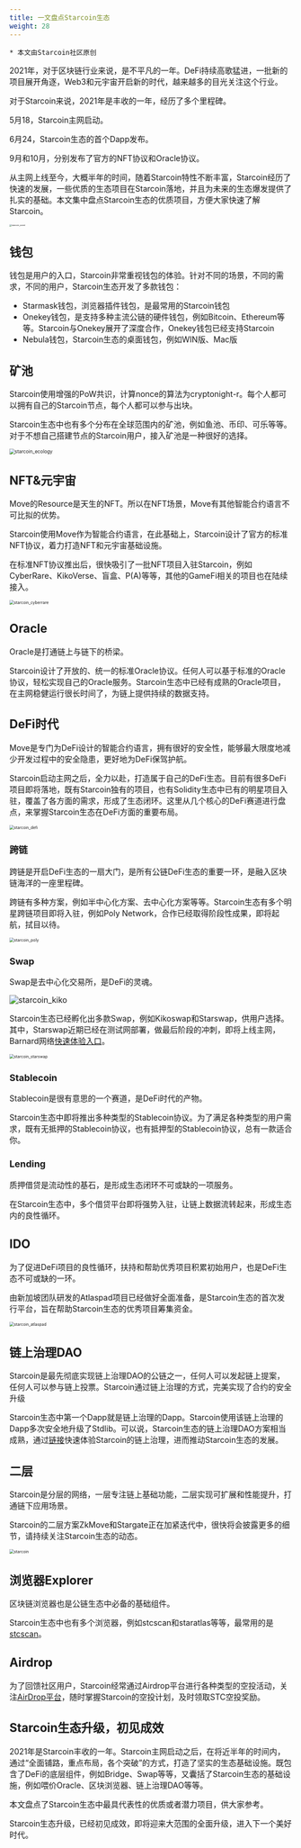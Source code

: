 ```yaml
---
title: 一文盘点Starcoin生态
weight: 28
---
```


~~~
* 本文由Starcoin社区原创
~~~

2021年，对于区块链行业来说，是不平凡的一年。DeFi持续高歌猛进，一批新的项目展开角逐，Web3和元宇宙开启新的时代，越来越多的目光关注这个行业。

对于Starcoin来说，2021年是丰收的一年，经历了多个里程碑。

5月18，Starcoin主网启动。

6月24，Starcoin生态的首个Dapp发布。

9月和10月，分别发布了官方的NFT协议和Oracle协议。

从主网上线至今，大概半年的时间，随着Starcoin特性不断丰富，Starcoin经历了快速的发展，一些优质的生态项目在Starcoin落地，并且为未来的生态爆发提供了扎实的基础。本文集中盘点Starcoin生态的优质项目，方便大家快速了解Starcoin。

<img src="/Users/dqm/Desktop/内容/文章/Starcoin生态/img/starcoin_event.jpg" alt="starcoin_event" style="zoom:25%;" />



## 钱包

钱包是用户的入口，Starcoin非常重视钱包的体验。针对不同的场景，不同的需求，不同的用户，Starcoin生态开发了多款钱包：

* Starmask钱包，浏览器插件钱包，是最常用的Starcoin钱包
* Onekey钱包，是支持多种主流公链的硬件钱包，例如Bitcoin、Ethereum等等。Starcoin与Onekey展开了深度合作，Onekey钱包已经支持Starcoin
* Nebula钱包，Starcoin生态的桌面钱包，例如WIN版、Mac版



## 矿池

Starcoin使用增强的PoW共识，计算nonce的算法为cryptonight-r。每个人都可以拥有自己的Starcoin节点，每个人都可以参与出块。

Starcoin生态中也有多个分布在全球范围内的矿池，例如鱼池、币印、可乐等等。对于不想自己搭建节点的Starcoin用户，接入矿池是一种很好的选择。

<img src="/Users/dqm/Desktop/内容/文章/Starcoin生态/img/starcoin_ecology.jpg" alt="starcoin_ecology" style="zoom:60%;" />



## NFT&元宇宙

Move的Resource是天生的NFT。所以在NFT场景，Move有其他智能合约语言不可比拟的优势。

Starcoin使用Move作为智能合约语言，在此基础上，Starcoin设计了官方的标准NFT协议，着力打造NFT和元宇宙基础设施。

在标准NFT协议推出后，很快吸引了一批NFT项目入驻Starcoin，例如CyberRare、KikoVerse、盲盒、P(A)等等，其他的GameFi相关的项目也在陆续接入。

<img src="https://tva1.sinaimg.cn/large/008i3skNly1gxr1rpivbrj30qe0hu3zm.jpg" alt="starcoin_cyberrare" style="zoom:50%;" />



## Oracle

Oracle是打通链上与链下的桥梁。

Starcoin设计了开放的、统一的标准Oracle协议。任何人可以基于标准的Oracle协议，轻松实现自己的Oracle服务。Starcoin生态中已经有成熟的Oracle项目，在主网稳健运行很长时间了，为链上提供持续的数据支持。



## DeFi时代
Move是专门为DeFi设计的智能合约语言，拥有很好的安全性，能够最大限度地减少开发过程中的安全隐患，更好地为DeFi保驾护航。

Starcoin启动主网之后，全力以赴，打造属于自己的DeFi生态。目前有很多DeFi项目即将落地，既有Starcoin独有的项目，也有Solidity生态中已有的明星项目入驻，覆盖了各方面的需求，形成了生态闭环。这里从几个核心的DeFi赛道进行盘点，来掌握Starcoin生态在DeFi方面的重要布局。

<img src="https://tva1.sinaimg.cn/large/008i3skNly1gxr3g5vyrqj30u80det9l.jpg" alt="starcoin_defi" style="zoom:50%;" />



### 跨链

跨链是开启DeFi生态的一扇大门，是所有公链DeFi生态的重要一环，是融入区块链海洋的一座里程碑。

跨链有多种方案，例如半中心化方案、去中心化方案等等。Starcoin生态有多个明星跨链项目即将入驻，例如Poly Network，合作已经取得阶段性成果，即将起航，拭目以待。

<img src="https://tva1.sinaimg.cn/large/008i3skNly1gxr6x20zmaj30tk08274k.jpg" alt="starcoin_poly" style="zoom:50%;" />



### Swap

Swap是去中心化交易所，是DeFi的灵魂。

![starcoin_kiko](https://tva1.sinaimg.cn/large/008i3skNly1gxr8am4mglj309o040t8k.jpg)

Starcoin生态已经孵化出多款Swap，例如Kikoswap和Starswap，供用户选择。其中，Starswap近期已经在测试网部署，做最后阶段的冲刺，即将上线主网，Barnard网络[快速体验入口](https://starswap.xyz/)。

<img src="https://tva1.sinaimg.cn/large/008i3skNly1gxr2vuiqhqj30rs0fj0v6.jpg" alt="starcoin_starswap" style="zoom:50%;" />



### Stablecoin

Stablecoin是很有意思的一个赛道，是DeFi时代的产物。

Starcoin生态中即将推出多种类型的Stablecoin协议。为了满足各种类型的用户需求，既有无抵押的Stablecoin协议，也有抵押型的Stablecoin协议，总有一款适合你。



### Lending

质押借贷是流动性的基石，是形成生态闭环不可或缺的一项服务。

在Starcoin生态中，多个借贷平台即将强势入驻，让链上数据流转起来，形成生态内的良性循环。



## IDO

为了促进DeFi项目的良性循环，扶持和帮助优秀项目积累初始用户，也是DeFi生态不可或缺的一环。

由新加坡团队研发的Atlaspad项目已经做好全面准备，是Starcoin生态的首次发行平台，旨在帮助Starcoin生态的优秀项目筹集资金。

<img src="https://tva1.sinaimg.cn/large/008i3skNly1gxr7t1r11cj30ze09wt9l.jpg" alt="starcoin_atlaspad" style="zoom:50%;" />



## 链上治理DAO

Starcoin是最先彻底实现链上治理DAO的公链之一，任何人可以发起链上提案，任何人可以参与链上投票。Starcoin通过链上治理的方式，完美实现了合约的安全升级

Starcoin生态中第一个Dapp就是链上治理的Dapp。Starcoin使用该链上治理的Dapp多次安全地升级了Stdlib。可以说，Starcoin生态的链上治理DAO方案相当成熟，通过[链接](https://poll.starcoin.org/polls/1?network=main)快速体验Starcoin的链上治理，进而推动Starcoin生态的发展。



## 二层

Starcoin是分层的网络，一层专注链上基础功能，二层实现可扩展和性能提升，打通链下应用场景。

Starcoin的二层方案ZkMove和Stargate正在加紧迭代中，很快将会披露更多的细节，请持续关注Starcoin生态的动态。

<img src="https://tva1.sinaimg.cn/large/008i3skNly1gxr7gt6gcoj30km092jru.jpg" alt="starcoin" style="zoom:50%;" />



## 浏览器Explorer

区块链浏览器也是公链生态中必备的基础组件。

Starcoin生态中也有多个浏览器，例如stcscan和staratlas等等，最常用的是[stcscan](https://stcscan.io/)。



## Airdrop

为了回馈社区用户，Starcoin经常通过Airdrop平台进行各种类型的空投活动，关注[AirDrop平台](https://airdrop.starcoin.org/)，随时掌握Starcoin的空投计划，及时领取STC空投奖励。



## Starcoin生态升级，初见成效

2021年是Starcoin丰收的一年。Starcoin主网启动之后，在将近半年的时间内，通过“全面铺路，重点布局，各个突破”的方式，打造了坚实的生态基础设施。既包含了DeFi的底层组件，例如Bridge、Swap等等，又囊括了Starcoin生态的基础设施，例如喂价Oracle、区块浏览器、链上治理DAO等等。

本文盘点了Starcoin生态中最具代表性的优质或者潜力项目，供大家参考。

Starcoin生态升级，已经初见成效，即将迎来大范围的全面升级，进入下一个美好时代。

